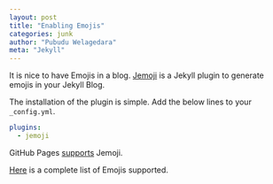 ```yaml
---
layout: post
title: "Enabling Emojis"
categories: junk
author: "Pubudu Welagedara"
meta: "Jekyll"
---
```


It is nice to have Emojis in a blog. [Jemoji][jemoji] is a Jekyll plugin to generate emojis in your Jekyll Blog. 

The installation of the plugin is simple. Add the below lines to your `_config.yml`.

```yaml
plugins:
  - jemoji
```

GitHub Pages [supports][plugins] Jemoji. 

[Here][emojis] is a complete list of Emojis supported.


[jemoji]: https://github.com/jekyll/jemoji
[jekyll-plugins]: https://help.github.com/articles/adding-jekyll-plugins-to-a-github-pages-site/
[plugins]: https://pages.github.com/versions/
[emojis]: https://gist.github.com/rxaviers/7360908


